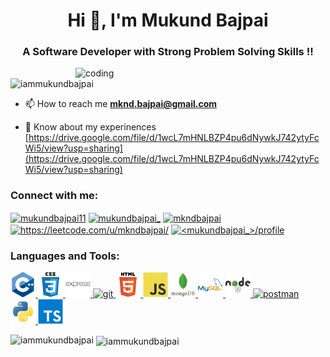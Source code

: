 <h1 align="center">Hi 👋, I'm Mukund Bajpai</h1>
<h3 align="center">A Software Developer with Strong Problem Solving Skills !!</h3>

<img align="right" alt="coding" width="400" src="https://user-images.githubusercontent.com/103874320/190897634-9dcd0991-8d76-4443-9f56-9da8a835327c.gif">

<p align="left"> <img src="https://komarev.com/ghpvc/?username=iammukundbajpai&label=Profile%20views&color=0e75b6&style=flat" alt="iammukundbajpai" /> </p>

- 📫 How to reach me **mknd.bajpai@gmail.com**

- 📄 Know about my experinences [https://drive.google.com/file/d/1wcL7mHNLBZP4pu6dNywkJ742ytyFcWi5/view?usp=sharing](https://drive.google.com/file/d/1wcL7mHNLBZP4pu6dNywkJ742ytyFcWi5/view?usp=sharing)

<h3 align="left">Connect with me:</h3>
<p align="left">
<a href="https://linkedin.com/in/mukundbajpai11" target="blank"><img align="center" src="https://raw.githubusercontent.com/rahuldkjain/github-profile-readme-generator/master/src/images/icons/Social/linked-in-alt.svg" alt="mukundbajpai11" height="30" width="40" /></a>
<a href="https://instagram.com/mukundbajpai_" target="blank"><img align="center" src="https://raw.githubusercontent.com/rahuldkjain/github-profile-readme-generator/master/src/images/icons/Social/instagram.svg" alt="mukundbajpai_" height="30" width="40" /></a>
<a href="https://www.hackerrank.com/mkndbajpai" target="blank"><img align="center" src="https://raw.githubusercontent.com/rahuldkjain/github-profile-readme-generator/master/src/images/icons/Social/hackerrank.svg" alt="mkndbajpai" height="30" width="40" /></a>
<a href="https://www.leetcode.com/https://leetcode.com/u/mkndbajpai/" target="blank"><img align="center" src="https://raw.githubusercontent.com/rahuldkjain/github-profile-readme-generator/master/src/images/icons/Social/leet-code.svg" alt="https://leetcode.com/u/mkndbajpai/" height="30" width="40" /></a>
<a href="https://auth.geeksforgeeks.org/user/<mukundbajpai_>/profile" target="blank"><img align="center" src="https://raw.githubusercontent.com/rahuldkjain/github-profile-readme-generator/master/src/images/icons/Social/geeks-for-geeks.svg" alt="<mukundbajpai_>/profile" height="30" width="40" /></a>
</p>

<h3 align="left">Languages and Tools:</h3>
<p align="left"> <a href="https://www.w3schools.com/cpp/" target="_blank" rel="noreferrer"> <img src="https://raw.githubusercontent.com/devicons/devicon/master/icons/cplusplus/cplusplus-original.svg" alt="cplusplus" width="40" height="40"/> </a> <a href="https://www.w3schools.com/css/" target="_blank" rel="noreferrer"> <img src="https://raw.githubusercontent.com/devicons/devicon/master/icons/css3/css3-original-wordmark.svg" alt="css3" width="40" height="40"/> </a> <a href="https://expressjs.com" target="_blank" rel="noreferrer"> <img src="https://raw.githubusercontent.com/devicons/devicon/master/icons/express/express-original-wordmark.svg" alt="express" width="40" height="40"/> </a> <a href="https://git-scm.com/" target="_blank" rel="noreferrer"> <img src="https://www.vectorlogo.zone/logos/git-scm/git-scm-icon.svg" alt="git" width="40" height="40"/> </a> <a href="https://www.w3.org/html/" target="_blank" rel="noreferrer"> <img src="https://raw.githubusercontent.com/devicons/devicon/master/icons/html5/html5-original-wordmark.svg" alt="html5" width="40" height="40"/> </a> <a href="https://developer.mozilla.org/en-US/docs/Web/JavaScript" target="_blank" rel="noreferrer"> <img src="https://raw.githubusercontent.com/devicons/devicon/master/icons/javascript/javascript-original.svg" alt="javascript" width="40" height="40"/> </a> <a href="https://www.mongodb.com/" target="_blank" rel="noreferrer"> <img src="https://raw.githubusercontent.com/devicons/devicon/master/icons/mongodb/mongodb-original-wordmark.svg" alt="mongodb" width="40" height="40"/> </a> <a href="https://www.mysql.com/" target="_blank" rel="noreferrer"> <img src="https://raw.githubusercontent.com/devicons/devicon/master/icons/mysql/mysql-original-wordmark.svg" alt="mysql" width="40" height="40"/> </a> <a href="https://nodejs.org" target="_blank" rel="noreferrer"> <img src="https://raw.githubusercontent.com/devicons/devicon/master/icons/nodejs/nodejs-original-wordmark.svg" alt="nodejs" width="40" height="40"/> </a> <a href="https://postman.com" target="_blank" rel="noreferrer"> <img src="https://www.vectorlogo.zone/logos/getpostman/getpostman-icon.svg" alt="postman" width="40" height="40"/> </a> <a href="https://www.python.org" target="_blank" rel="noreferrer"> <img src="https://raw.githubusercontent.com/devicons/devicon/master/icons/python/python-original.svg" alt="python" width="40" height="40"/> </a> <a href="https://www.typescriptlang.org/" target="_blank" rel="noreferrer"> <img src="https://raw.githubusercontent.com/devicons/devicon/master/icons/typescript/typescript-original.svg" alt="typescript" width="40" height="40"/> </a> </p>

<p><img align="left" src="https://github-readme-stats.vercel.app/api/top-langs?username=iammukundbajpai&show_icons=true&locale=en&layout=compact" alt="iammukundbajpai" /></p>

<p>&nbsp;<img align="center" src="https://github-readme-stats.vercel.app/api?username=iammukundbajpai&show_icons=true&locale=en" alt="iammukundbajpai" /></p>
